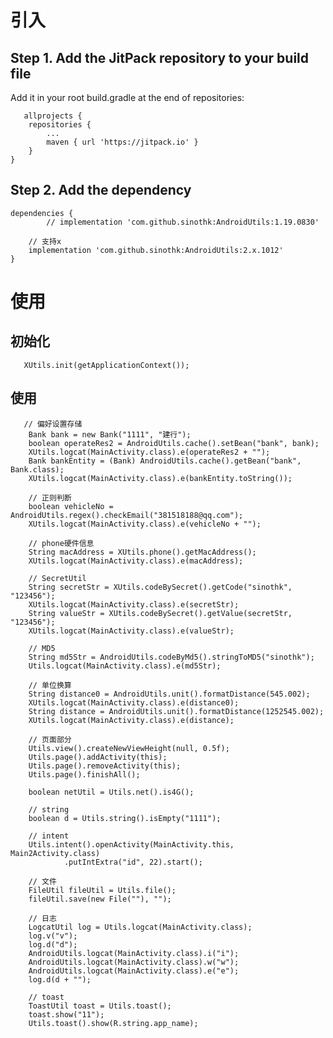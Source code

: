 
# 引入

## Step 1. Add the JitPack repository to your build file
   Add it in your root build.gradle at the end of repositories:
	
       allprojects {
		repositories {
			...
			maven { url 'https://jitpack.io' }
		}
	}

## Step 2. Add the dependency
	dependencies {
	        // implementation 'com.github.sinothk:AndroidUtils:1.19.0830'
		
		// 支持x
		implementation 'com.github.sinothk:AndroidUtils:2.x.1012'
	}

# 使用
## 初始化
       XUtils.init(getApplicationContext());
## 使用
       // 偏好设置存储
        Bank bank = new Bank("1111", "建行");
        boolean operateRes2 = AndroidUtils.cache().setBean("bank", bank);
        XUtils.logcat(MainActivity.class).e(operateRes2 + "");
        Bank bankEntity = (Bank) AndroidUtils.cache().getBean("bank", Bank.class);
        XUtils.logcat(MainActivity.class).e(bankEntity.toString());

        // 正则判断
        boolean vehicleNo = AndroidUtils.regex().checkEmail("381518188@qq.com");
        XUtils.logcat(MainActivity.class).e(vehicleNo + "");

        // phone硬件信息
        String macAddress = XUtils.phone().getMacAddress();
        XUtils.logcat(MainActivity.class).e(macAddress);

        // SecretUtil
        String secretStr = XUtils.codeBySecret().getCode("sinothk", "123456");
        XUtils.logcat(MainActivity.class).e(secretStr);
        String valueStr = XUtils.codeBySecret().getValue(secretStr, "123456");
        XUtils.logcat(MainActivity.class).e(valueStr);

        // MD5
        String md5Str = AndroidUtils.codeByMd5().stringToMD5("sinothk");
        Utils.logcat(MainActivity.class).e(md5Str);

        // 单位换算
        String distance0 = AndroidUtils.unit().formatDistance(545.002);
        XUtils.logcat(MainActivity.class).e(distance0);
        String distance = AndroidUtils.unit().formatDistance(1252545.002);
        XUtils.logcat(MainActivity.class).e(distance);

        // 页面部分
        Utils.view().createNewViewHeight(null, 0.5f);
        Utils.page().addActivity(this);
        Utils.page().removeActivity(this);
        Utils.page().finishAll();

        boolean netUtil = Utils.net().is4G();

        // string
        boolean d = Utils.string().isEmpty("1111");

        // intent
        Utils.intent().openActivity(MainActivity.this, Main2Activity.class)
                .putIntExtra("id", 22).start();

        // 文件
        FileUtil fileUtil = Utils.file();
        fileUtil.save(new File(""), "");

        // 日志
        LogcatUtil log = Utils.logcat(MainActivity.class);
        log.v("v");
        log.d("d");
        AndroidUtils.logcat(MainActivity.class).i("i");
        AndroidUtils.logcat(MainActivity.class).w("w");
        AndroidUtils.logcat(MainActivity.class).e("e");
        log.d(d + "");

        // toast
        ToastUtil toast = Utils.toast();
        toast.show("11");
        Utils.toast().show(R.string.app_name);
